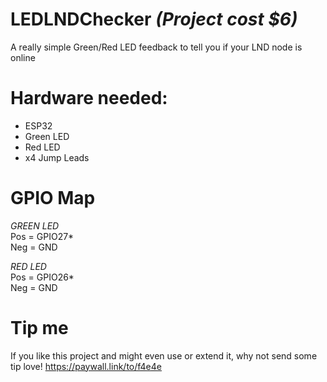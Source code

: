 # LEDLNDChecker  *(Project cost $6)*
A really simple Green/Red LED feedback to tell you if your LND node is online

# Hardware needed: 
+ ESP32
+ Green LED
+ Red LED
+ x4 Jump Leads

# GPIO Map 

*GREEN LED*<br>
Pos = GPIO27*<br>
Neg = GND

*RED LED*<br>
Pos = GPIO26*<br>
Neg = GND

# Tip me
If you like this project and might even use or extend it, why not send some tip love!
https://paywall.link/to/f4e4e
